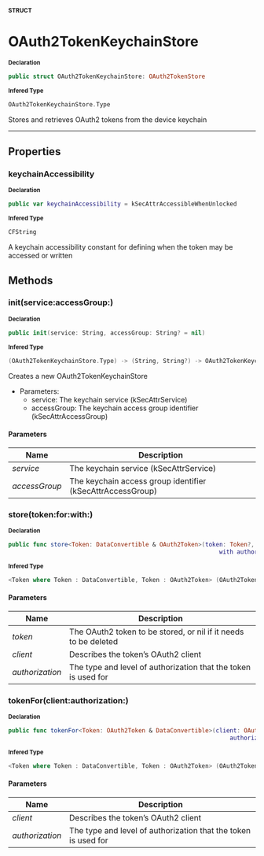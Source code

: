 <sub>**STRUCT**</sub>
# OAuth2TokenKeychainStore

<sub>**Declaration**</sub>
```swift
public struct OAuth2TokenKeychainStore: OAuth2TokenStore
```

<sub>**Infered Type**</sub>
```swift
OAuth2TokenKeychainStore.Type
```

Stores and retrieves OAuth2 tokens from the device keychain

--------------------

## Properties
### keychainAccessibility

<sub>**Declaration**</sub>
```swift
public var keychainAccessibility = kSecAttrAccessibleWhenUnlocked
```

<sub>**Infered Type**</sub>
```swift
CFString
```

A keychain accessibility constant for defining when the token may be accessed or written

## Methods
### init(service:accessGroup:)

<sub>**Declaration**</sub>
```swift
public init(service: String, accessGroup: String? = nil)
```

<sub>**Infered Type**</sub>
```swift
(OAuth2TokenKeychainStore.Type) -> (String, String?) -> OAuth2TokenKeychainStore
```

Creates a new OAuth2TokenKeychainStore
- Parameters:
  - service: The keychain service (kSecAttrService)
  - accessGroup: The keychain access group identifier (kSecAttrAccessGroup)

#### Parameters
| Name | Description |
| ---- | ----------- |
| *service* | The keychain service (kSecAttrService) |
| *accessGroup* | The keychain access group identifier (kSecAttrAccessGroup) |

### store(token:for:with:)

<sub>**Declaration**</sub>
```swift
public func store<Token: DataConvertible & OAuth2Token>(token: Token?, for client: OAuth2ClientConfiguration,
                                                            with authorization: OAuth2Authorization) -> Bool
```

<sub>**Infered Type**</sub>
```swift
<Token where Token : DataConvertible, Token : OAuth2Token> (OAuth2TokenKeychainStore) -> (Token?, OAuth2ClientConfiguration, OAuth2Authorization) -> Bool
```



#### Parameters
| Name | Description |
| ---- | ----------- |
| *token* | The OAuth2 token to be stored, or nil if it needs to be deleted |
| *client* | Describes the token’s OAuth2 client |
| *authorization* | The type and level of authorization that the token is used for |

### tokenFor(client:authorization:)

<sub>**Declaration**</sub>
```swift
public func tokenFor<Token: OAuth2Token & DataConvertible>(client: OAuth2ClientConfiguration,
                                                               authorization: OAuth2Authorization) -> Token?
```

<sub>**Infered Type**</sub>
```swift
<Token where Token : DataConvertible, Token : OAuth2Token> (OAuth2TokenKeychainStore) -> (OAuth2ClientConfiguration, OAuth2Authorization) -> Token?
```



#### Parameters
| Name | Description |
| ---- | ----------- |
| *client* | Describes the token’s OAuth2 client |
| *authorization* | The type and level of authorization that the token is used for |